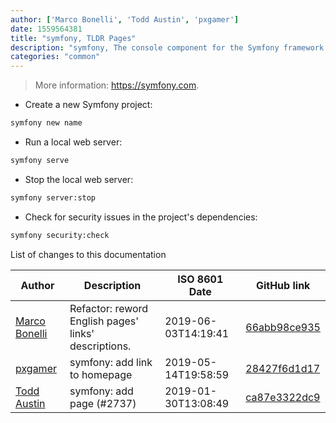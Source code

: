 ```yaml
---
author: ['Marco Bonelli', 'Todd Austin', 'pxgamer']
date: 1559564381
title: "symfony, TLDR Pages"
description: "symfony, The console component for the Symfony framework."
categories: "common"
---
```

> More information: <https://symfony.com>.

- Create a new Symfony project:

```bash
symfony new name
```

- Run a local web server:

```bash
symfony serve
```

- Stop the local web server:

```bash
symfony server:stop
```

- Check for security issues in the project's dependencies:

```bash
symfony security:check
```
List of changes to this documentation


Author | Description | ISO 8601 Date | GitHub link
------|-----|-----|-----
[Marco Bonelli](mailto:marco@mebeim.net) | Refactor: reword English pages' links' descriptions. | 2019-06-03T14:19:41 | [66abb98ce935](https://github.com/tldr-pages/tldr/commit/66abb98ce935c0f4516bf30c4d6da72180d5a3ab)
[pxgamer](mailto:owzie123@gmail.com) | symfony: add link to homepage | 2019-05-14T19:58:59 | [28427f6d1d17](https://github.com/tldr-pages/tldr/commit/28427f6d1d1729a5068dc265ff22d9da2105f46e)
[Todd Austin](mailto:austin.todd.j@gmail.com) | symfony: add page (#2737) | 2019-01-30T13:08:49 | [ca87e3322dc9](https://github.com/tldr-pages/tldr/commit/ca87e3322dc94e43caad1f25285b41b81e4075e4)

